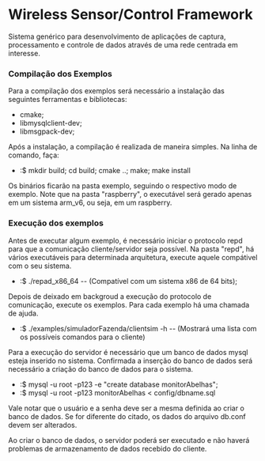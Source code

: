 Wireless Sensor/Control Framework
===

Sistema genérico para desenvolvimento de aplicações de captura, processamento e
controle de dados através de uma rede centrada em interesse.

### Compilação dos Exemplos

Para a compilação dos exemplos será necessário a instalação das seguintes ferramentas
e bibliotecas:

- cmake;
- libmysqlclient-dev;
- libmsgpack-dev;

Após a instalação, a compilação é realizada de maneira simples. Na linha de comando, faça:

- :$ mkdir build; cd build; cmake ..; make; make install

Os binários ficarão na pasta exemplo, seguindo o respectivo modo de exemplo. Note que
na pasta "raspberry", o executável será gerado apenas em um sistema arm_v6, ou seja, em
um raspberry.

### Execução dos exemplos

Antes de executar algum exemplo, é necessário iniciar o protocolo repd para que a comunicação
cliente/servidor seja possível. Na pasta "repd", há vários executáveis para determinada arquitetura,
execute aquele compátivel com o seu sistema.

- :$ ./repad_x86_64 -- (Compatível com um sistema x86 de 64 bits);

Depois de deixado em backgroud a execução do protocolo de comunicação, execute os exemplos. Para cada
exemplo há uma chamada de ajuda.

- :$ ./examples/simuladorFazenda/clientsim -h -- (Mostrará uma lista com os possíveis comandos para o cliente)

Para a execução do servidor é necessário que um banco de dados mysql esteja inserido no sistema. Confirmada
a inserção do banco de dados será necessário a criação do banco de dados para o sistema.

- :$ mysql -u root -p123 -e "create database monitorAbelhas";
- :$ mysql -u root -p123 monitorAbelhas < config/dbname.sql

Vale notar que o usuário e a senha deve ser a mesma definida ao criar o banco de dados. Se for diferente
do citado, os dados do arquivo db.conf devem ser alterados.

Ao criar o banco de dados, o servidor poderá ser executado e não haverá problemas de armazenamento de dados
recebido do cliente.
